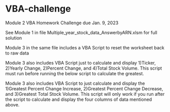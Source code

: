 # VBA-challenge

Module 2 VBA Homework Challenge due Jan. 9, 2023


See Module 1 in file Multiple_year_stock_data_AnswerbyARN.xlsm for full solution


Module 3 in the same file includes a VBA Script to reset the worksheet back to raw data

Module 3 also includes VBA Script just to calculate and display 1)Ticker, 2)Yearly Change, 2)Percent Change, and 4)Total Stock Volume.  This script must run before running the below script to calculate the greatest. 

Module 3 also includes VBA Script to just calculate and display the 1)Greatest Percent Change Increase, 2)Greatest Percent Change Decrease, and 3)Greatest Total Stock Volume.  This script will only work if you run after the script to calculate and display the four columns of data mentioned above.
